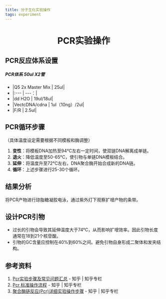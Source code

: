 ```yaml
---
title: 分子生化实验操作
tags: experiment
---
```


# <center>PCR实验操作</center>

## PCR反应体系设置

##### PCR体系 50ul X2管
- |Q5 2x Master Mix                                                   | 25ul|
- |:---                             |                            ---：|
- |dd H2O                                                             | 19ul/18ul|
- |VectcDNA/cdna                                                      | 1ul（10ng）/2ul|
- |F/R                                                                | 2.5ul|

## PCR循环步骤
（具体温度设定需要根据不同模板和酶调整）

1. **变性**：将模板DNA加热至94℃左右一定时间，使双链DNA解离成单链。
2. **退火**：降低温度至50-65℃，使引物与单链DNA模板结合。
3. **延伸**：将温度升至72℃左右，DNA聚合酶开始合成新的DNA链。
4. **循环**：上述步骤进行25-30个循环。

## 结果分析
将PCR产物进行琼脂糖凝胶电泳，通过紫外灯下观察扩增产物的条带。

## 设计PCR引物
- 过长的引物会导致其延伸温度大于74°C，从而影响扩增效率。因此引物长度通常在18到21个核苷酸。
- 引物的GC含量应控制在40%到60%之间。避免引物自身形成二聚体和发夹结构。

## 参考资料
1. [Pcr实验步骤及常见问题汇总](https://zhuanlan.zhihu.com/p/56943837) - 知乎 | 知乎专栏
2. [Pcr 标准操作流程](https://zhuanlan.zhihu.com/p/33950762) - 知乎 | 知乎专栏
3. [聚合酶链反应(Pcr)详细实验操作步骤](https://www.zhihu.com/question/26452765) - 知乎 | 知乎专栏